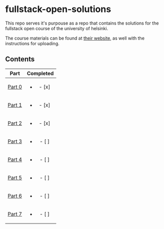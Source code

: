 # fullstack-open-solutions

This repo serves it's purpouse as a repo that contains the solutions for the fullstack open course of the university of helsinki.

The course materials can be found at [their website](https://fullstackopen.com/), as well with the instructions for uploading.

## Contents

|        Part        |         Completed         |
| :----------------: | :-----------------------: |
| [Part 0](./part0)  | <ul><li>- [x] </li> </ul> |
| [Part 1](./part1)  | <ul><li>- [x] </li> </ul> |
| [Part 2](./part2/) | <ul><li>- [x] </li> </ul> |
| [Part 3](./part3/) | <ul><li>- [ ] </li> </ul> |
| [Part 4]() | <ul><li>- [ ] </li> </ul> |
| [Part 5]() | <ul><li>- [ ] </li> </ul> |
| [Part 6]() | <ul><li>- [ ] </li> </ul> |
| [Part 7]() | <ul><li>- [ ] </li> </ul> |

